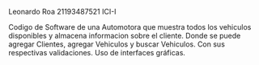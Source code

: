 Leonardo Roa
21193487521
ICI-I

Codigo de Software de una Automotora que muestra todos los vehiculos disponibles y almacena informacion sobre el cliente.
Donde se puede agregar Clientes, agregar Vehiculos y buscar Vehiculos.
Con sus respectivas validaciones.
Uso de interfaces gráficas.